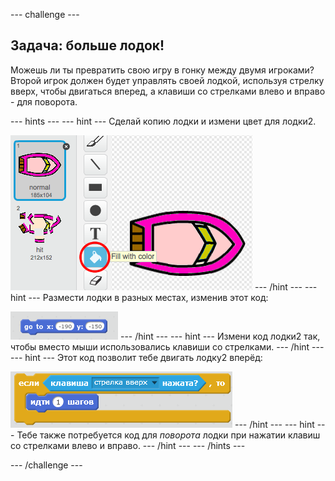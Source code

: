 \--- challenge \---

## Задача: больше лодок!

Можешь ли ты превратить свою игру в гонку между двумя игроками? Второй игрок должен будет управлять своей лодкой, используя стрелку вверх, чтобы двигаться вперед, а клавиши со стрелками влево и вправо - для поворота.

\--- hints \--- \--- hint \--- Сделай копию лодки и измени цвет для лодки2.

![screenshot](images/boat-p2.png) \--- /hint \--- \--- hint \--- Размести лодки в разных местах, изменив этот код:

![screenshot](images/boat-p2start-blocks.png) \--- /hint \--- \--- hint \--- Измени код лодки2 так, чтобы вместо мыши использовались клавиши со стрелками. \--- /hint \--- \--- hint \--- Этот код позволит тебе двигать лодку2 вперёд:

![screenshot](images/boat-p2forward-blocks.png) \--- /hint \--- \--- hint \--- Тебе также потребуется код для *поворота* лодки при нажатии клавиш со стрелками влево и вправо. \--- /hint \--- \--- /hints \---

\--- /challenge \---